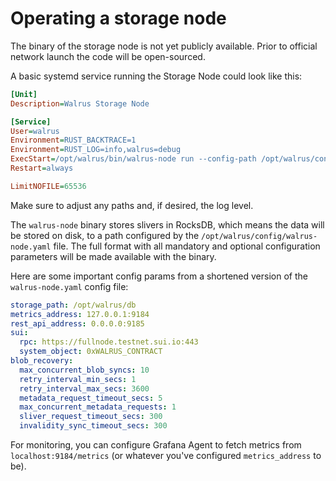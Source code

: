 # Operating a storage node
<!-- (TODO - update with operator instructions) -->

The binary of the storage node is not yet publicly available. Prior to official network launch the
code will be open-sourced.

A basic systemd service running the Storage Node could look like this:

```ini
[Unit]
Description=Walrus Storage Node

[Service]
User=walrus
Environment=RUST_BACKTRACE=1
Environment=RUST_LOG=info,walrus=debug
ExecStart=/opt/walrus/bin/walrus-node run --config-path /opt/walrus/config/walrus-node.yaml
Restart=always

LimitNOFILE=65536
```

Make sure to adjust any paths and, if desired, the log level.

The `walrus-node` binary stores slivers in RocksDB, which means the data will be stored on disk, to
a path configured by the `/opt/walrus/config/walrus-node.yaml` file. The full format with all
mandatory and optional configuration parameters will be made available with the binary.

Here are some important config params from a shortened version of the `walrus-node.yaml` config
file:

```yaml
storage_path: /opt/walrus/db
metrics_address: 127.0.0.1:9184
rest_api_address: 0.0.0.0:9185
sui:
  rpc: https://fullnode.testnet.sui.io:443
  system_object: 0xWALRUS_CONTRACT
blob_recovery:
  max_concurrent_blob_syncs: 10
  retry_interval_min_secs: 1
  retry_interval_max_secs: 3600
  metadata_request_timeout_secs: 5
  max_concurrent_metadata_requests: 1
  sliver_request_timeout_secs: 300
  invalidity_sync_timeout_secs: 300
```

For monitoring, you can configure Grafana Agent to fetch metrics from `localhost:9184/metrics`
(or whatever you've configured `metrics_address` to be).

